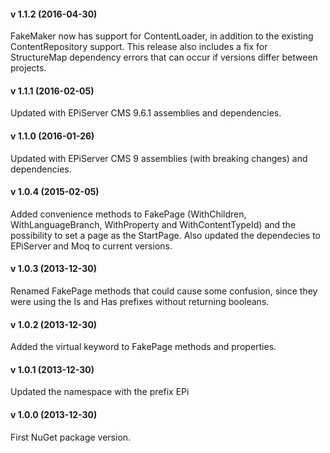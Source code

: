 #### v 1.1.2 (2016-04-30)

FakeMaker now has support for ContentLoader, in addition to the existing ContentRepository support. This release also includes a fix for StructureMap dependency errors that can occur if versions differ between projects.

#### v 1.1.1 (2016-02-05)
Updated with EPiServer CMS 9.6.1 assemblies and dependencies.

#### v 1.1.0 (2016-01-26)
Updated with EPiServer CMS 9 assemblies (with breaking changes) and dependencies.

#### v 1.0.4 (2015-02-05)
Added convenience methods to FakePage (WithChildren, WithLanguageBranch, WithProperty and WithContentTypeId) and the possibility to set a page as the StartPage. Also updated the dependecies to EPiServer and Moq to current versions.

#### v 1.0.3 (2013-12-30)
Renamed FakePage methods that could cause some confusion, since they were using the Is and Has prefixes without returning booleans.

#### v 1.0.2 (2013-12-30)
Added the virtual keyword to FakePage methods and properties.

#### v 1.0.1 (2013-12-30)
Updated the namespace with the prefix EPi

#### v 1.0.0 (2013-12-30)
First NuGet package version.
